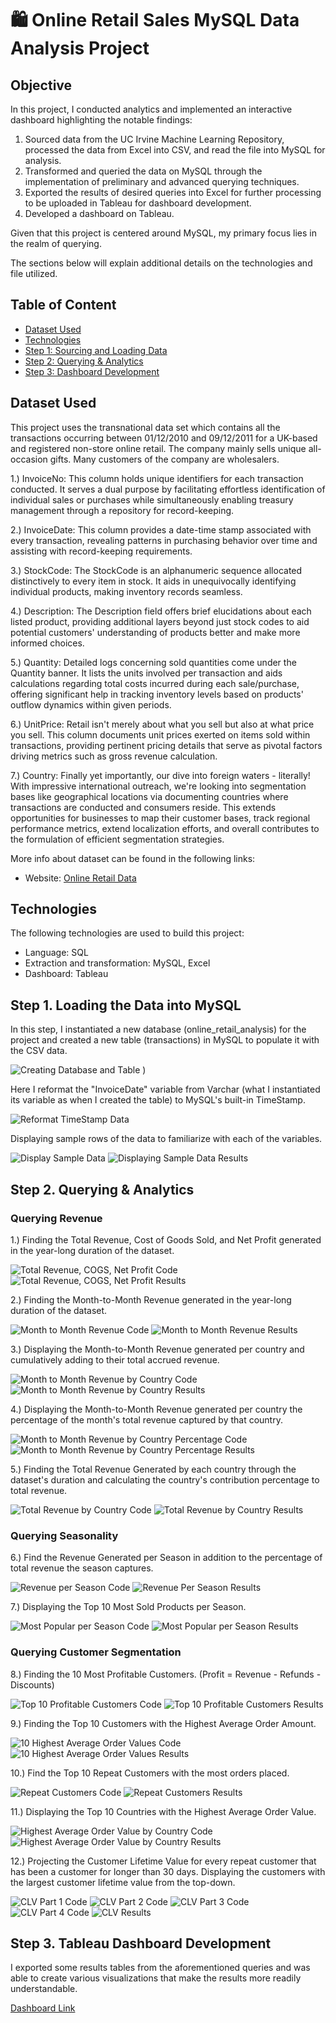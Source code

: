 # 🛍 Online Retail Sales MySQL Data Analysis Project

## Objective

In this project, I conducted analytics and implemented an interactive dashboard highlighting the notable findings:

1. Sourced data from the UC Irvine Machine Learning Repository, processed the data from Excel into CSV, and read the file into MySQL for analysis.
2. Transformed and queried the data on MySQL through the implementation of preliminary and advanced querying techniques.
3. Exported the results of desired queries into Excel for further processing to be uploaded in Tableau for dashboard development.
4. Developed a dashboard on Tableau.

Given that this project is centered around MySQL, my primary focus lies in the realm of querying.

The sections below will explain additional details on the technologies and file utilized.

## Table of Content

- [Dataset Used](#dataset-used)
- [Technologies](#technologies)
- [Step 1: Sourcing and Loading Data](#step-1-loading-the-data-into-mysql)
- [Step 2: Querying & Analytics](#step-2-querying-&-analytics)
- [Step 3: Dashboard Development](#step-3-tableau-dashboard-development)

## Dataset Used

This project uses the transnational data set which contains all the transactions occurring between 01/12/2010 and 09/12/2011 for a UK-based and registered non-store online retail. The company mainly sells unique all-occasion gifts. Many customers of the company are wholesalers.

1.) InvoiceNo: This column holds unique identifiers for each transaction conducted. It serves a dual purpose by facilitating effortless identification of individual sales or purchases while simultaneously enabling treasury management through a repository for record-keeping.

2.) InvoiceDate: This column provides a date-time stamp associated with every transaction, revealing patterns in purchasing behavior over time and assisting with record-keeping requirements.

3.) StockCode: The StockCode is an alphanumeric sequence allocated distinctively to every item in stock. It aids in unequivocally identifying individual products, making inventory records seamless.

4.) Description: The Description field offers brief elucidations about each listed product, providing additional layers beyond just stock codes to aid potential customers' understanding of products better and make more informed choices.

5.) Quantity: Detailed logs concerning sold quantities come under the Quantity banner. It lists the units involved per transaction and aids calculations regarding total costs incurred during each sale/purchase, offering significant help in tracking inventory levels based on products' outflow dynamics within given periods.

6.) UnitPrice: Retail isn't merely about what you sell but also at what price you sell. This column documents unit prices exerted on items sold within transactions, providing pertinent pricing details that serve as pivotal factors driving metrics such as gross revenue calculation.

7.) Country: Finally yet importantly, our dive into foreign waters - literally! With impressive international outreach, we're looking into segmentation bases like geographical locations via documenting countries where transactions are conducted and consumers reside. This extends opportunities for businesses to map their customer bases, track regional performance metrics, extend localization efforts, and overall contributes to the formulation of efficient segmentation strategies.

More info about dataset can be found in the following links:

- Website: [Online Retail Data](https://archive.ics.uci.edu/dataset/352/online+retail)

## Technologies

The following technologies are used to build this project:

- Language: SQL
- Extraction and transformation: MySQL, Excel
- Dashboard: Tableau

## Step 1. Loading the Data into MySQL

In this step, I instantiated a new database (online_retail_analysis) for the project and created a new table (transactions) in MySQL to populate it with the CSV data.

![Creating Database and Table](https://github.com/RobinsonKao/SQL-Projects/assets/112150963/e39fd12f-3ecb-42bf-ab37-2540bf521008)
)

Here I reformat the "InvoiceDate" variable from Varchar (what I instantiated its variable as when I created the table) to MySQL's built-in TimeStamp.

![Reformat TimeStamp Data](https://github.com/RobinsonKao/SQL-Projects/assets/112150963/e120b408-1db8-42b8-b42b-f22d3a8bc857)


Displaying sample rows of the data to familiarize with each of the variables.

![Display Sample Data](https://github.com/RobinsonKao/SQL-Projects/assets/112150963/1b0b14c7-5359-4a56-88fa-18e682b6d2b8)
![Displaying Sample Data Results](https://github.com/RobinsonKao/SQL-Projects/assets/112150963/f8e9434f-9e66-4220-9158-01a04316080b)

## Step 2. Querying & Analytics

### Querying Revenue

1.) Finding the Total Revenue, Cost of Goods Sold, and Net Profit generated in the year-long duration of the dataset.

![Total Revenue, COGS, Net Profit Code](https://github.com/RobinsonKao/SQL-Projects/assets/112150963/3f725488-ca9d-45d2-b92c-10bd87859b4b)
![Total Revenue, COGS, Net Profit Results](https://github.com/RobinsonKao/SQL-Projects/assets/112150963/00c7c6a4-7bc0-47ae-93de-61216c8e468d)


2.) Finding the Month-to-Month Revenue generated in the year-long duration of the dataset.

![Month to Month Revenue Code](https://github.com/RobinsonKao/SQL-Projects/assets/112150963/37da3c1f-673b-4737-8132-4afc0206dbfe)
![Month to Month Revenue Results](https://github.com/RobinsonKao/SQL-Projects/assets/112150963/57e062cd-c484-4e9f-91e3-8ccdf6adf911)

3.) Displaying the Month-to-Month Revenue generated per country and cumulatively adding to their total accrued revenue.

![Month to Month Revenue by Country Code](https://github.com/RobinsonKao/SQL-Projects/assets/112150963/4cafcf39-2502-4bc8-9ec9-b41998a181df)
![Month to Month Revenue by Country Results](https://github.com/RobinsonKao/SQL-Projects/assets/112150963/4a86f3b4-f172-4ed2-b282-b6c132fe0dbc)

4.) Displaying the Month-to-Month Revenue generated per country the percentage of the month's total revenue captured by that country.

![Month to Month Revenue by Country Percentage Code](https://github.com/RobinsonKao/SQL-Projects/assets/112150963/c153b2be-6329-4bce-b6f2-d75c8ddc6546)
![Month to Month Revenue by Country Percentage Results](https://github.com/RobinsonKao/SQL-Projects/assets/112150963/e8bb51b3-0548-4e7f-8ed4-6915516d1467)

5.) Finding the Total Revenue Generated by each country through the dataset's duration and calculating the country's contribution percentage to total revenue.

![Total Revenue by Country Code](https://github.com/RobinsonKao/SQL-Projects/assets/112150963/6ad1c2db-9e53-4e8c-8e6f-285acd1c9c48)
![Total Revenue by Country Results](https://github.com/RobinsonKao/SQL-Projects/assets/112150963/4a979b6b-5623-47f5-93cb-2c063fd0699a)

### Querying Seasonality

6.) Find the Revenue Generated per Season in addition to the percentage of total revenue the season captures.

![Revenue per Season Code](https://github.com/RobinsonKao/SQL-Projects/assets/112150963/f8a805b0-776d-4aba-9698-fcea70fb2db4)
![Revenue Per Season Results](https://github.com/RobinsonKao/SQL-Projects/assets/112150963/9b45af44-fa47-4a44-aff3-6b56487e60bd)

7.) Displaying the Top 10 Most Sold Products per Season.

![Most Popular per Season Code](https://github.com/RobinsonKao/SQL-Projects/assets/112150963/c943feb2-556b-4294-9777-2ee9e985f4e8)
![Most Popular per Season Results](https://github.com/RobinsonKao/SQL-Projects/assets/112150963/ece7da35-95ee-441c-8683-f69f61981622)

### Querying Customer Segmentation

8.) Finding the 10 Most Profitable Customers. (Profit = Revenue - Refunds - Discounts)

![Top 10 Profitable Customers Code](https://github.com/RobinsonKao/SQL-Projects/assets/112150963/40b68284-3973-42b1-8e71-f17c454310fc)
![Top 10 Profitable Customers Results](https://github.com/RobinsonKao/SQL-Projects/assets/112150963/72cb4eb8-57d3-498e-b570-10827425e9f3)

9.) Finding the Top 10 Customers with the Highest Average Order Amount.

![10 Highest Average Order Values Code](https://github.com/RobinsonKao/SQL-Projects/assets/112150963/0cc43965-24c2-41d5-a4c9-a5ca151cd5a9)
![10 Highest Average Order Values Results](https://github.com/RobinsonKao/SQL-Projects/assets/112150963/4b57e611-92ca-43a3-8a11-dda708325721)

10.) Find the Top 10 Repeat Customers with the most orders placed.

![Repeat Customers Code](https://github.com/RobinsonKao/SQL-Projects/assets/112150963/66daf57a-0132-4ddd-a395-dc25c627ab2c)
![Repeat Customers Results](https://github.com/RobinsonKao/SQL-Projects/assets/112150963/2060b917-b495-430a-b4b4-e1069afe4015)

11.) Displaying the Top 10 Countries with the Highest Average Order Value.

![Highest Average Order Value by Country Code](https://github.com/RobinsonKao/SQL-Projects/assets/112150963/68d940a1-f9e9-471b-8e8b-8925e4097a5c)
![Highest Average Order Value by Country Results](https://github.com/RobinsonKao/SQL-Projects/assets/112150963/678d4ec9-02be-456a-b16d-616b0681bfea)

12.) Projecting the Customer Lifetime Value for every repeat customer that has been a customer for longer than 30 days. Displaying the customers with the largest customer lifetime value from the top-down.

![CLV Part 1 Code](https://github.com/RobinsonKao/SQL-Projects/assets/112150963/265b02ab-3f13-4aad-a6a2-feb214ee9bb4)
![CLV Part 2 Code](https://github.com/RobinsonKao/SQL-Projects/assets/112150963/221ae4b3-76be-4983-88db-fbd684c6e128)
![CLV Part 3  Code](https://github.com/RobinsonKao/SQL-Projects/assets/112150963/65f6a5ed-811d-45f8-ab74-c4de39706557)
![CLV Part 4 Code](https://github.com/RobinsonKao/SQL-Projects/assets/112150963/23a65e3b-1c2c-430b-bbe9-07095a1a0f16)
![CLV Results](https://github.com/RobinsonKao/SQL-Projects/assets/112150963/b9d09c5f-45af-4abc-8a19-be88c24dce3d)

## Step 3. Tableau Dashboard Development

I exported some results tables from the aforementioned queries and was able to create various visualizations that make the results more readily understandable.

[Dashboard Link](https://public.tableau.com/app/profile/robinson.kao/viz/OnlineRetailSalesDashboard_17141246193480/Dashboard1)
